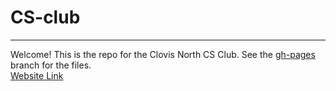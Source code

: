 # CS-club
-----
Welcome! This is the repo for the Clovis North CS Club. See the [gh-pages](https://github.com/zian1117/CN-CS-club/tree/gh-pages) branch for the files. <br/>
[Website Link](https://zian1117.github.io/CN-CS-club/)
